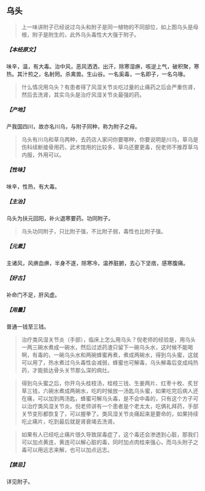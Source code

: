 ## 乌头

> 上一味讲附子已经说过乌头和附子是同一植物的不同部位，如上图乌头是母根，附子是附生的，此外乌头毒性大大强于附子。

##### 【本经原文】
味辛，温，有大毒。治中风，恶风洒洒，出汗，除寒湿痹，咳逆上气，破积聚，寒热。其汁煎之，名射罔。杀禽兽。生山谷。一名奚毒，一名即子，一名乌喙。

> 什么情况用乌头？有患者得了风湿关节炎吃过量的止痛药之后会严重伤肾，然后去洗肾，其实乌头是治疗风湿关节炎最强的药。

##### 【产地】
产我国四川，故亦名川乌，与附子同种，称为附子之母。

> 乌头有川乌和草乌两种，去药店人家问你要哪种，你要说明是川乌，草乌是伤科续断接骨用药，武术馆用的比较多，草乌还要更毒，倪老师不推荐草乌内服，外用可以。

##### 【性味】
味辛，性热，有大毒。
##### 【主治】
乌头为扶元回阳，补火退寒要药。功同附子。

> 乌头功同附子，只比附子强，不比附子弱，毒性也比附子强。

##### 【元素】
主诸风，风痹血痹，半身不遂，除寒冷，温养脏腑，去心下坚痞，感寒腹痛。
##### 【好古】
补命门不足，肝风虚。
##### 【用量】
普通一钱至三钱。

> 治疗类风湿关节炎（手部），临床上怎么用乌头？倪老师的经验是，用乌头一两三碗水煮成一碗水，然后过滤药渣只留下一碗乌头水，这时候不能喝啊，有毒的，一碗乌头水和两碗蜂蜜再煮，煮成两碗水，得到乌头蜜，这就可以用了，热水煮过乌头毒性会减弱，蜂蜜也可解毒，乌头解毒后变成纯热药，才能抵达骨头关节那么深的病灶。

> 得到乌头蜜之后，你开乌头桂枝汤，桂枝三钱、生姜两片、红枣十枚、炙甘草三钱，六碗水煮成两碗水，吃的时候放一汤匙乌头蜜，如果吃完后病人还在痛，可以加到两汤匙，蜂蜜可解乌头毒，是不会中毒的，只有这个方子可以治疗类风湿关节炎。倪老师讲有一个患者是个老太太，吃俩礼拜药，手部关节变形都恢复了，可以握拳了。类风湿关节炎痛起来是要命的，如果持续吃止痛片，吃到最后就是肾衰竭去洗肾。

> 如果有人已经吃止痛片很久导致尿毒症了，这个毒还会渗透到心脏，那我们可以加点黄连，黄连可以解心脏的毒，同时加点肉桂来强心，而乌头附子之毒可以用远志来解，也可以加点远志。

##### 【禁忌】
详见附子。